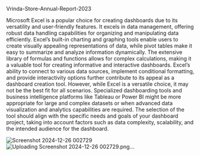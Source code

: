 Vrinda-Store-Annual-Report-2023

Microsoft Excel is a popular choice for creating dashboards due to its versatility and user-friendly features. It excels in data management, offering robust data handling capabilities for organizing and manipulating data efficiently. Excel’s built-in charting and graphing tools enable users to create visually appealing representations of data, while pivot tables make it easy to summarize and analyze information dynamically. The extensive library of formulas and functions allows for complex calculations, making it a valuable tool for creating informative and interactive dashboards. Excel’s ability to connect to various data sources, implement conditional formatting, and provide interactivity options further contribute to its appeal as a dashboard creation tool. However, while Excel is a versatile choice, it may not be the best fit for all scenarios. Specialized dashboarding tools and business intelligence platforms like Tableau or Power BI might be more appropriate for large and complex datasets or when advanced data visualization and analytics capabilities are required. The selection of the tool should align with the specific needs and goals of your dashboard project, taking into account factors such as data complexity, scalability, and the intended audience for the dashboard.

![Screenshot 2024-12-26 002729](https://github.com/user-attachments/assets/5b7fcfe4-478c-41a5-9e0c-3ceeb8b4aafc)![Uploading Screenshot 2024-12-26 002729.png…]()



